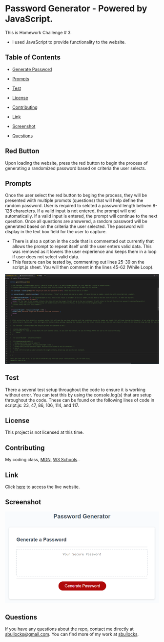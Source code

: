 # Password Generator - Powered by JavaScript.

This is Homework Challenge # 3. 

* I used JavaScript to provide functionality to the website.

## Table of Contents 

* [Generate Password](#red-button)

* [Prompts](#promots)

* [Test](#test)

* [License](#license)

* [Contributing](#contributing)

* [Link](#link)
   
* [Screenshot](#screenshot)

* [Questions](#questions)

## Red Button

Upon loading the website, press the red button to begin the process of generating a randomized password based on criteria the user selects.

## Prompts

Once the user select the red button to beging the process, they will be presented wiith multiple promots (questions) that will help define the random password.
User is required to selcted a password length betwen 8-128 characters. 
If a valid input is not entered, the prompt will end automatically. If a valid input is entered, the prompt will continue to the next question.
Once all questions are answered, a random password will be generated based on the criteria the user selected.
The password will display in the text box field for the user to capture.

* There is also a option in the code that is commented out currently that allows the prompt to repeat itself until the user enters valid data. This was removed as it lowers the user experience and keeps them in a loop if user does not select valid data.
* This feature can be tested by, commenting out lines 25-39 on the script.js sheet. You will then comment in the lines 45-62 (While Loop).

![Alt text](./Assets/Screenshot%202022-10-02%20123753.png)

## Test
There a several test setup throughout the code to ensure it is working without error. You can test this by using the console.log(s) that are setup throughout the code.
These can be found on the following lines of code in script.js: 23, 47, 86, 106, 114, and 117.

## License

This project is not licensed at this time.
<!-- ![GitHub license](https://img.shields.io/badge/license-MIT-blue.svg) -->
  
## Contributing

My coding class, [MDN](https://developer.mozilla.org/en-US/), [W3 Schools](https://www.w3schools.com/)..

## Link
Click [here](http://127.0.0.1:5500/Develop/index.html) to access the live website.

## Screenshot
![Alt text](./Assets/03-javascript-homework-demo.png)

## Questions

If you have any questions about the repo, contact me directly at sbullocks@gmail.com. You can find more of my work at [sbullocks](https://github.com/sbullocks).

